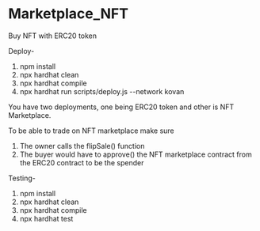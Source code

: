 # Marketplace_NFT
Buy NFT with ERC20 token

Deploy-
1. npm install
2. npx hardhat clean
3. npx hardhat compile
4. npx hardhat run scripts/deploy.js --network kovan

You have two deployments, one being ERC20 token and other is NFT Marketplace.

To be able to trade on NFT marketplace make sure
1. The owner calls the flipSale() function
2. The buyer would have to approve() the NFT marketplace contract from the ERC20 contract to be the spender

Testing-
1. npm install
2. npx hardhat clean
3. npx hardhat compile
4. npx hardhat test


